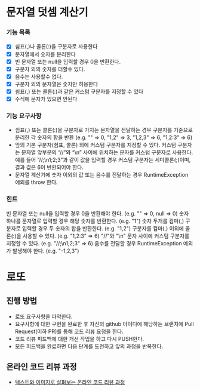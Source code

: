 # 문자열 덧셈 계산기

### 기능 목록
- [x] 쉼표(,)나 콜론(:)을 구분자로 사용한다
- [x] 문자열에서 숫자를 분리한다 
- [x] 빈 문자열 또는 null을 입력할 경우 0을 반환한다. 
- [x] 구분자 외의 숫자를 더할수 있다. 
- [x] 음수는 사용할수 없다. 
- [x] 구분자 외의 문자열은 숫자만 허용한다 
- [x] 쉼표(,) 또는 콜론(:)과 같은 커스텀 구분자를 지정할 수 있다 
- [x] 수식에 문자가 있으면 안된다 

### 기능 요구사항
- 쉼표(,) 또는 콜론(:)을 구분자로 가지는 문자열을 전달하는 경우 구분자를 기준으로 분리한 각 숫자의 합을 반환 (e.g. "" => 0, "1,2" => 3, "1,2,3" => 6, "1,2:3" => 6)
- 앞의 기본 구분자(쉼표, 콜론) 외에 커스텀 구분자를 지정할 수 있다. 커스텀 구분자는 문자열 앞부분의 “//”와 “\n” 사이에 위치하는 문자를 커스텀 구분자로 사용한다. 예를 들어 “//;\n1;2;3”과 같이 값을 입력할 경우 커스텀 구분자는 세미콜론(;)이며, 결과 값은 6이 반환되어야 한다.
- 문자열 계산기에 숫자 이외의 값 또는 음수를 전달하는 경우 RuntimeException 예외를 throw 한다.

### 힌트
빈 문자열 또는 null을 입력할 경우 0을 반환해야 한다. (e.g. "" => 0, null => 0)
숫자 하나를 문자열로 입력할 경우 해당 숫자를 반환한다. (e.g. "1")
숫자 두개를 컴마(,) 구분자로 입력할 경우 두 숫자의 합을 반환한다. (e.g. "1,2")
구분자를 컴마(,) 이외에 콜론(:)을 사용할 수 있다. (e.g. "1,2:3" => 6)
"//"와 "\n" 문자 사이에 커스텀 구분자를 지정할 수 있다. (e.g. "//;\n1;2;3" => 6)
음수를 전달할 경우 RuntimeException 예외가 발생해야 한다. (e.g. "-1,2,3")

# 로또
## 진행 방법
* 로또 요구사항을 파악한다.
* 요구사항에 대한 구현을 완료한 후 자신의 github 아이디에 해당하는 브랜치에 Pull Request(이하 PR)를 통해 코드 리뷰 요청을 한다.
* 코드 리뷰 피드백에 대한 개선 작업을 하고 다시 PUSH한다.
* 모든 피드백을 완료하면 다음 단계를 도전하고 앞의 과정을 반복한다.

## 온라인 코드 리뷰 과정
* [텍스트와 이미지로 살펴보는 온라인 코드 리뷰 과정](https://github.com/next-step/nextstep-docs/tree/master/codereview)